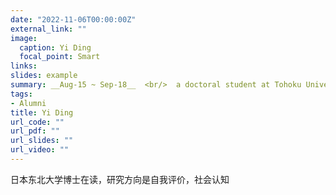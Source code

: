 ```yaml
---
date: "2022-11-06T00:00:00Z"
external_link: ""
image:
  caption: Yi Ding
  focal_point: Smart
links: 
slides: example
summary: __Aug-15 ~ Sep-18__  <br/>  a doctoral student at Tohoku University, study self-evaluation, social cognition
tags:
- Alumni
title: Yi Ding
url_code: ""
url_pdf: ""
url_slides: ""
url_video: ""
---
```

日本东北大学博士在读，研究方向是自我评价，社会认知
